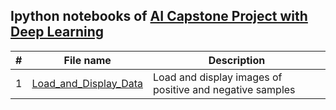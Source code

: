 ## Ipython notebooks of [AI Capstone Project with Deep Learning](https://www.coursera.org/learn/ai-deep-learning-capstone/home/welcome)

| # | **File name** |  **Description** |
| ---------- |--------- | ------------------------------------------------| 
|1|[Load_and_Display_Data](https://github.com/ruchikaverma-iitg/ML-DL-RL_Codes/blob/master/Hands_on_Deep_Learning/AI_Capstone_Project_with_Deep_Learning/L1_load_and_display_data.ipynb)| Load and display images of positive and negative samples|
